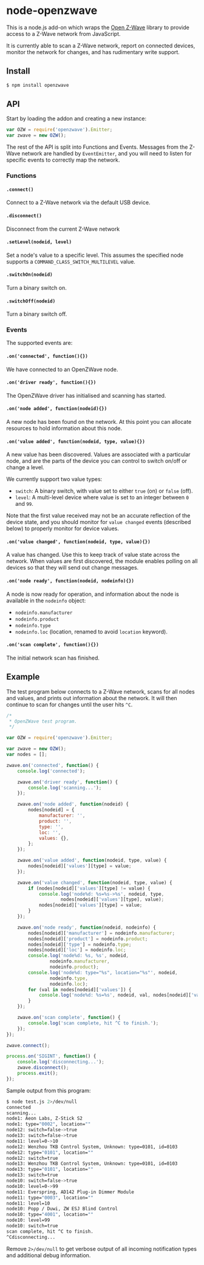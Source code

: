 node-openzwave
==============

This is a node.js add-on which wraps the [Open
Z-Wave](https://code.google.com/p/open-zwave/) library to provide access to a
Z-Wave network from JavaScript.

It is currently able to scan a Z-Wave network, report on connected devices,
monitor the network for changes, and has rudimentary write support.

## Install

```sh
$ npm install openzwave
```

## API

Start by loading the addon and creating a new instance:

```js
var OZW = require('openzwave').Emitter;
var zwave = new OZW();
```

The rest of the API is split into Functions and Events.  Messages from the
Z-Wave network are handled by `EventEmitter`, and you will need to listen for
specific events to correctly map the network.

### Functions

#### `.connect()`

Connect to a Z-Wave network via the default USB device.

#### `.disconnect()`

Disconnect from the current Z-Wave network

#### `.setLevel(nodeid, level)`

Set a node's value to a specific level.  This assumes the specified node
supports a `COMMAND_CLASS_SWITCH_MULTILEVEL` value.

#### `.switchOn(nodeid)`

Turn a binary switch on.

#### `.switchOff(nodeid)`

Turn a binary switch off.

### Events

The supported events are:

#### `.on('connected', function(){})`

We have connected to an OpenZWave node.

#### `.on('driver ready', function(){})`

The OpenZWave driver has initialised and scanning has started.

#### `.on('node added', function(nodeid){})`

A new node has been found on the network.  At this point you can allocate
resources to hold information about this node.

#### `.on('value added', function(nodeid, type, value){})`

A new value has been discovered.  Values are associated with a particular node,
and are the parts of the device you can control to switch on/off or change a
level.

We currently support two value types:

* `switch`: A binary switch, with value set to either `true` (on) or `false`
  (off).
* `level`: A multi-level device where value is set to an integer between `0`
  and `99`.

Note that the first value received may not be an accurate reflection of the
device state, and you should monitor for `value changed` events (described
below) to properly monitor for device values.

#### `.on('value changed', function(nodeid, type, value){})`

A value has changed.  Use this to keep track of value state across the network.
When values are first discovered, the module enables polling on all devices so
that they will send out change messages.

#### `.on('node ready', function(nodeid, nodeinfo){})`

A node is now ready for operation, and information about the node is available
in the `nodeinfo` object:

* `nodeinfo.manufacturer`
* `nodeinfo.product`
* `nodeinfo.type`
* `nodeinfo.loc` (location, renamed to avoid `location` keyword).

#### `.on('scan complete', function(){})`

The initial network scan has finished.

## Example

The test program below connects to a Z-Wave network, scans for all nodes and
values, and prints out information about the network.  It will then continue to
scan for changes until the user hits `^C`.

```js
/*
 * OpenZWave test program.
 */

var OZW = require('openzwave').Emitter;

var zwave = new OZW();
var nodes = [];

zwave.on('connected', function() {
	console.log('connected');

	zwave.on('driver ready', function() {
		console.log('scanning...');
	});

	zwave.on('node added', function(nodeid) {
		nodes[nodeid] = {
			manufacturer: '',
			product: '',
			type: '',
			loc: '',
			values: {},
		};
	});

	zwave.on('value added', function(nodeid, type, value) {
		nodes[nodeid]['values'][type] = value;
	});

	zwave.on('value changed', function(nodeid, type, value) {
		if (nodes[nodeid]['values'][type] != value) {
			console.log('node%d: %s=%s->%s', nodeid, type,
				    nodes[nodeid]['values'][type], value);
			nodes[nodeid]['values'][type] = value;
		}
	});

	zwave.on('node ready', function(nodeid, nodeinfo) {
		nodes[nodeid]['manufacturer'] = nodeinfo.manufacturer;
		nodes[nodeid]['product'] = nodeinfo.product;
		nodes[nodeid]['type'] = nodeinfo.type;
		nodes[nodeid]['loc'] = nodeinfo.loc;
		console.log('node%d: %s, %s', nodeid,
			    nodeinfo.manufacturer,
			    nodeinfo.product);
		console.log('node%d: type="%s", location="%s"', nodeid,
			    nodeinfo.type,
			    nodeinfo.loc);
		for (val in nodes[nodeid]['values']) {
			console.log('node%d: %s=%s', nodeid, val, nodes[nodeid]['values'][val]);
		}
	});

	zwave.on('scan complete', function() {
		console.log('scan complete, hit ^C to finish.');
	});
});

zwave.connect();

process.on('SIGINT', function() {
	console.log('disconnecting...');
	zwave.disconnect();
	process.exit();
});
```

Sample output from this program:

```sh
$ node test.js 2>/dev/null
connected
scanning...
node1: Aeon Labs, Z-Stick S2
node1: type="0002", location=""
node12: switch=false->true
node13: switch=false->true
node11: level=0->10
node12: Wenzhou TKB Control System, Unknown: type=0101, id=0103
node12: type="0101", location=""
node12: switch=true
node13: Wenzhou TKB Control System, Unknown: type=0101, id=0103
node13: type="0101", location=""
node13: switch=true
node10: switch=false->true
node10: level=0->99
node11: Everspring, AD142 Plug-in Dimmer Module
node11: type="0003", location=""
node11: level=10
node10: Popp / Duwi, ZW ESJ Blind Control
node10: type="4001", location=""
node10: level=99
node10: switch=true
scan complete, hit ^C to finish.
^Cdisconnecting...
```

Remove `2>/dev/null` to get verbose output of all incoming notification types
and additional debug information.
